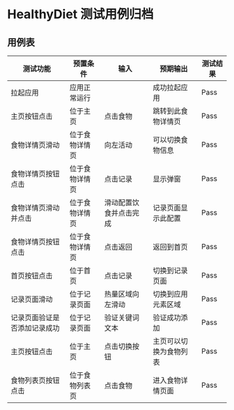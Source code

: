 # HealthyDiet 测试用例归档

## 用例表

|测试功能|预置条件|输入|预期输出|测试结果|
|--------------------------------|--------------------------------|--------------------------------|--------------------------------|--------------------------------|
|拉起应用|	应用正常运行|		|成功拉起应用|Pass|
|主页按钮点击|	位于主页|		点击食物|跳转到此食物详情页|Pass|
|食物详情页滑动|	位于食物详情页|   向左活动|  可以切换食物信息 |Pass|
|食物详情页按钮点击|	位于食物详情页|   点击记录|	显示弹窗|Pass|
|食物详情页滑动并点击|	位于食物详情页|	滑动配置饮食并点击完成|	记录页面显示此配置|Pass|
|食物详情页按钮点击|	位于食物详情页|	点击返回|	返回到首页|Pass|
|首页按钮点击|	位于首页|	点击记录|	切换到记录页面|Pass|
|记录页面滑动|	位于记录页面|	热量区域向左滑动|切换到应用元素区域|Pass|
|记录页面验证是否添加记录成功|	位于记录页面|	验证关键词文本|验证成功添加|Pass|
|主页按钮点击|	位于主页|	点击切换按钮|	主页可以切换为食物列表|Pass|
|食物列表页按钮点击|	位于食物列表页|   点击食物|	进入食物详情页面|Pass|

